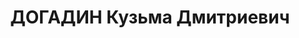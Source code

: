 ---
title: ДОГАДИН Кузьма Дмитриевич
description: 'Род. в 1894, Курская губ., обр.: среднее. Проживал: Красноярский кр.,
  Хакасская АО, Ширинский р-н, 72-й конный з-д. Счетовод

  Арестован 11.10.1936. Обв. по ст.58-8, 58-10, 58-11 УК РСФСР. Приговор: ВК ВС СССР,
  21.04.1937 – 8 лет ИТЛ.

  Реабилитирован ВК ВС СССР 26.10.1957'
---